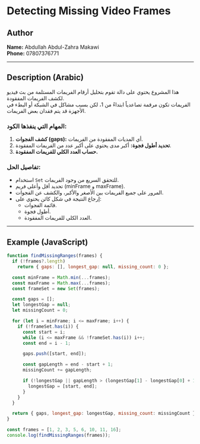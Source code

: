 # Detecting Missing Video Frames

## Author
**Name:** Abdullah Abdul-Zahra Makawi  
**Phone:** 07807376771  

---

## Description (Arabic)

هذا المشروع يحتوي على دالة تقوم بتحليل أرقام الفريمات المستلمة من بث فيديو لكشف الفريمات المفقودة.  
الفريمات تكون مرقمة تصاعدياً ابتداءً من 1، لكن بسبب مشاكل في الشبكة أو البطء في الأجهزة قد يتم فقدان بعض الفريمات.  

### المهام التي ينفذها الكود:
1. **كشف الفجوات (gaps):** أي المديات المفقودة من الفريمات.
2. **تحديد أطول فجوة:** أكبر مدى يحتوي على أكبر عدد من الفريمات المفقودة.
3. **حساب العدد الكلي للفريمات المفقودة.**

### تفاصيل الحل:
- استخدام `Set` للتحقق السريع من وجود الفريمات.
- تحديد أقل وأعلى فريم (minFrame و maxFrame).
- المرور على جميع الفريمات بين الأصغر والأكبر، والكشف عن الفجوات.
- إرجاع النتيجة في شكل كائن يحتوي على:
  - قائمة الفجوات.
  - أطول فجوة.
  - العدد الكلي للفريمات المفقودة.

---

## Example (JavaScript)

```javascript
function findMissingRanges(frames) {
  if (!frames?.length) 
    return { gaps: [], longest_gap: null, missing_count: 0 };

  const minFrame = Math.min(...frames);
  const maxFrame = Math.max(...frames);
  const frameSet = new Set(frames);

  const gaps = [];
  let longestGap = null;
  let missingCount = 0;

  for (let i = minFrame; i <= maxFrame; i++) {
    if (!frameSet.has(i)) {
      const start = i;
      while (i <= maxFrame && !frameSet.has(i)) i++;
      const end = i - 1;

      gaps.push([start, end]);

      const gapLength = end - start + 1;
      missingCount += gapLength;

      if (!longestGap || gapLength > (longestGap[1] - longestGap[0] + 1)) {
        longestGap = [start, end];
      }
    }
  }

  return { gaps, longest_gap: longestGap, missing_count: missingCount };
}

const frames = [1, 2, 3, 5, 6, 10, 11, 16];
console.log(findMissingRanges(frames));
